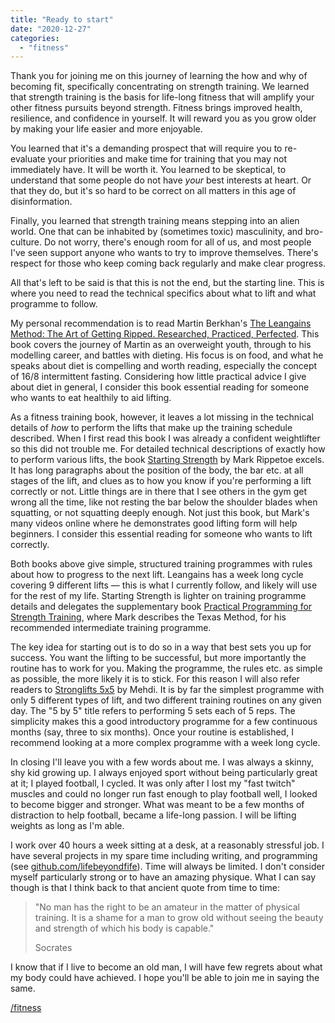 ```yaml
---
title: "Ready to start"
date: "2020-12-27"
categories: 
  - "fitness"
---
```


Thank you for joining me on this journey of learning the how and why of becoming fit, specifically concentrating on strength training. We learned that strength training is the basis for life-long fitness that will amplify your other fitness pursuits beyond strength. Fitness brings improved health, resilience, and confidence in yourself. It will reward you as you grow older by making your life easier and more enjoyable.

  

You learned that it's a demanding prospect that will require you to re-evaluate your priorities and make time for training that you may not immediately have. It will be worth it. You learned to be skeptical, to understand that some people do not have _your_ best interests at heart. Or that they do, but it's so hard to be correct on all matters in this age of disinformation.

  

Finally, you learned that strength training means stepping into an alien world. One that can be inhabited by (sometimes toxic) masculinity, and bro-culture. Do not worry, there's enough room for all of us, and most people I've seen support anyone who wants to try to improve themselves. There's respect for those who keep coming back regularly and make clear progress.

  

All that's left to be said is that this is not the end, but the starting line. This is where you need to read the technical specifics about what to lift and what programme to follow.

  

My personal recommendation is to read Martin Berkhan's [The Leangains Method: The Art of Getting Ripped. Researched, Practiced, Perfected](https://www.goodreads.com/book/show/41025053-the-leangains-method). This book covers the journey of Martin as an overweight youth, through to his modelling career, and battles with dieting. His focus is on food, and what he speaks about diet is compelling and worth reading, especially the concept of 16/8 intermittent fasting. Considering how little practical advice I give about diet in general, I consider this book essential reading for someone who wants to eat healthily to aid lifting.

  

As a fitness training book, however, it leaves a lot missing in the technical details of _how_ to perform the lifts that make up the training schedule described. When I first read this book I was already a confident weightlifter so this did not trouble me. For detailed technical descriptions of exactly how to perform various lifts, the book [Starting Strength](https://aasgaardco.com/store/books-posters-dvd/books/starting-strength-basic-barbell-training/) by Mark Rippetoe excels. It has long paragraphs about the position of the body, the bar etc. at all stages of the lift, and clues as to how you know if you're performing a lift correctly or not. Little things are in there that I see others in the gym get wrong all the time, like not resting the bar below the shoulder blades when squatting, or not squatting deeply enough. Not just this book, but Mark's many videos online where he demonstrates good lifting form will help beginners. I consider this essential reading for someone who wants to lift correctly.

  

Both books above give simple, structured training programmes with rules about how to progress to the next lift. Leangains has a week long cycle covering 9 different lifts ― this is what I currently follow, and likely will use for the rest of my life. Starting Strength is lighter on training programme details and delegates the supplementary book [Practical Programming for Strength Training](https://aasgaardco.com/store/books-posters-dvd/books/practical-programming-for-strength-training/), where Mark describes the Texas Method, for his recommended intermediate training programme.

  

The key idea for starting out is to do so in a way that best sets you up for success. You want the lifting to be successful, but more importantly the routine has to work for you. Making the programme, the rules etc. as simple as possible, the more likely it is to stick. For this reason I will also refer readers to [Stronglifts 5x5](https://stronglifts.com/5x5/) by Mehdi. It is by far the simplest programme with only 5 different types of lift, and two different training routines on any given day. The "5 by 5" title refers to performing 5 sets each of 5 reps. The simplicity makes this a good introductory programme for a few continuous months (say, three to six months). Once your routine is established, I recommend looking at a more complex programme with a week long cycle.

  

In closing I'll leave you with a few words about me. I was always a skinny, shy kid growing up. I always enjoyed sport without being particularly great at it; I played football, I cycled. It was only after I lost my "fast twitch" muscles and could no longer run fast enough to play football well, I looked to become bigger and stronger. What was meant to be a few months of distraction to help football, became a life-long passion. I will be lifting weights as long as I'm able.

  

I work over 40 hours a week sitting at a desk, at a reasonably stressful job. I have several projects in my spare time including writing, and programming (see [github.com/lifebeyondfife](https://github.com/lifebeyondfife/)). Time will always be limited. I don't consider myself particularly strong or to have an amazing physique. What I can say though is that I think back to that ancient quote from time to time:

> "No man has the right to be an amateur in the matter of physical training. It is a shame for a man to grow old without seeing the beauty and strength of which his body is capable."
> 
> Socrates

I know that if I live to become an old man, I will have few regrets about what my body could have achieved. I hope you'll be able to join me in saying the same.

  

[/fitness](https://lifebeyondfife.com/fitness/)

